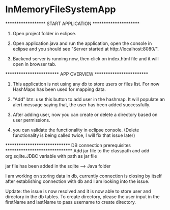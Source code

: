 # InMemoryFileSystemApp
****************** START APPLICATION *********************

1. Open project folder in eclipse. 

2. Open application.java and run the application, open the console in eclipse and you should see
   "Server started at http://localhost:8080/".
   
3. Backend server is running now, then click on index.html file and it will open in browser tab.


************************ APP OVERVIEW ************************

1. This application is not using any db to store users or files list. For now HashMaps has been used for 
   mapping data. 
   
2. "Add" btn: use this button to add user in the hashmap. It will populate an alert message saying that, 
   the user has been added successfully.
 
3. After adding user, now you can create or delete a directory based on user permissions. 

4. you can validate the functionality in eclipse console. 
   (Delete functionality is being called twice, I will fix that issue later)
 
 
 ***************************** DB connection prerequisites ******************************
 Add jar file to the classpath and add org.sqlite.JDBC variable with path as jar file 
 
 jar file has been added in the sqlite --> Java folder

I am working on storing data in db, currently connection is closing by itself after establishing connection with db and I am looking into the issue. 

Update: the issue is now resolved and it is now able to store user and directory in the db tables. To create directory, please the user input in the firstName and lastName to pass username to create directory.
